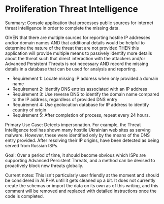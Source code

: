 # Proliferation Threat Intelligence

Summary:  Console application that processes public sources for internet threat intelligence in order to complete the
          missing data.

 GIVEN that there are multiple sources for reporting hostile IP addresses and/or domain names
 AND that additional details would be helpful to determine the nature of the threat that are not provided
 THEN this application will provide multiple means to passively identify more details about the threat
 such that direct interaction with the attackers and/or Advanced Persistent Threats is not necessary
 AND record the missing details in a database that can be used for analysis and reporting.

- Requirement 1:  Locate missing IP address when only provided a domain name
- Requirement 2:  Identify DNS entries associated with an IP address
- Requirement 3:  Use reverse DNS to identify the domain name compared to the IP address, regardless of provided DNS entry
- Requirement 4:  Use geolocation database for IP address to identify country of origin
- Requirement 5:  After completion of process, repeat every 24 hours.

Primary Use Case:  Detects impersonation.  For example, the Threat Intelligence tool has shown many hostile Ukrainian
                   web sites as serving malware.  However, these were identified only by the means of the DNS entry
                   provided.  After resolving their IP origins, have been detected as being served from Russian ISPs.

Goal:  Over a period of time, it should become obvious which ISPs are supporting Advanced Persistent Threats,
       and a method can be devised to proactively block new threats globally.

Current notes:  This isn't particularly user friendly at the moment and should be considered in ALPHA until
                it gets cleaned up a bit.  It does not currently create the schemas or import the data on its
                own as of this writing, and this comment will be removed and replaced with detailed instructions
                once the code is completed.
